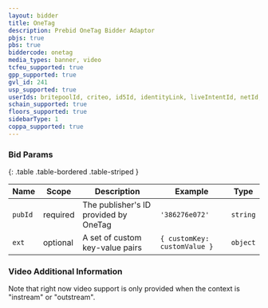```yaml
---
layout: bidder
title: OneTag
description: Prebid OneTag Bidder Adaptor
pbjs: true
pbs: true
biddercode: onetag
media_types: banner, video
tcfeu_supported: true
gpp_supported: true
gvl_id: 241
usp_supported: true
userIds: britepoolId, criteo, id5Id, identityLink, liveIntentId, netId, parrableId, pubCommonId, unifiedId
schain_supported: true
floors_supported: true
sidebarType: 1
coppa_supported: true
---
```



### Bid Params

{: .table .table-bordered .table-striped }

| Name    | Scope    | Description                       | Example      | Type     |
|---------|----------|-----------------------------------|--------------|----------|
| `pubId` | required | The publisher's ID provided by OneTag | `'386276e072'` | `string` |
| `ext`   | optional | A set of custom key-value pairs | `{ customKey: customValue }` | `object` |

### Video Additional Information

Note that right now video support is only provided when the context is "instream" or "outstream".
